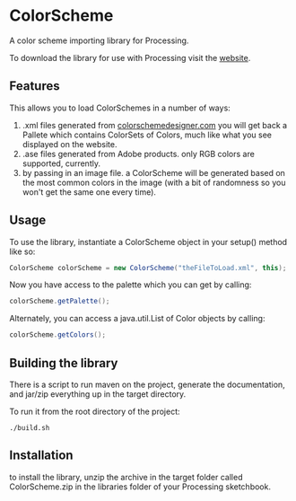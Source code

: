 ColorScheme
===========

A color scheme importing library for Processing.
 
To download the library for use with Processing visit the [website](http://josephtaylor.github.io/ColorScheme).
 
## Features
This allows you to load ColorSchemes in a number of ways:

1. .xml files generated from [colorschemedesigner.com](http://colorschemedesigner.com)
you will get back a Pallete which contains ColorSets of Colors, much like what you see displayed on the website.
2. .ase files generated from Adobe products.
only RGB colors are supported, currently.
3. by passing in an image file.
a ColorScheme will be generated based on the most common colors in the image (with a bit of randomness so you won't get the same one every time).


## Usage
To use the library, instantiate a ColorScheme object in your setup() method like so:
```java
ColorScheme colorScheme = new ColorScheme("theFileToLoad.xml", this);
```
Now you have access to the palette which you can get by calling:
```java
colorScheme.getPalette();
```
Alternately, you can access a java.util.List of Color objects by calling:
```java
colorScheme.getColors();
```

## Building the library
There is a script to run maven on the project, generate the documentation, and jar/zip everything up in the target directory.

To run it from the root directory of the project:
```
./build.sh
```
## Installation
to install the library, unzip the archive in the target folder called ColorScheme.zip in the libraries folder of your Processing sketchbook.
 

